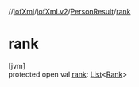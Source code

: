 //[iofXml](../../../index.md)/[iofXml.v2](../index.md)/[PersonResult](index.md)/[rank](rank.md)

# rank

[jvm]\
protected open val [rank](rank.md): [List](https://docs.oracle.com/javase/8/docs/api/java/util/List.html)<[Rank](../-rank/index.md)>
